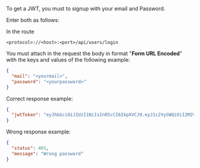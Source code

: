 To get a JWT, you must to signup with your email and Password.

Enter both as follows:

In the route

```
<protocol>://<host>:<port>/api/users/login
```

You must attach in the request the body in format "**Form URL Encoded**" with the keys and values ​​of the following example:

```json
{
  "mail": "<yourmail>",
  "password": "<yourpassword>"
}
```

Correct response example:

```json
{
  "jwtToken": "eyJhbGciOiJIUzI1NiIsInR5cCI6IkpXVCJ9.eyJ1c2VySWQiOiI2M2VmN2FiMGNiZmNiMTBlMzIyYzZjNjYiLCJpYXQiOjE2NzY2Mzk1ODQsImV4cCI6MTY3NjcyNTk4NH0.w1UtDObpF9JAuUT-xNyNtB40yRz0JGmQHMtQHUn4XzE"
}
```

Wrong response example:

```json
{
  "status": 401,
  "message": "Wrong password"
}
```
